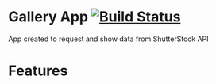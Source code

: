 # Gallery App [![Build Status](https://travis-ci.org/PedroOkawa/gallery-app.svg?branch=master)](https://travis-ci.org/PedroOkawa/gallery-app)

App created to request and show data from ShutterStock API

# Features
